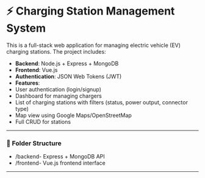 # ⚡ Charging Station Management System

This is a full-stack web application for managing electric vehicle (EV) charging stations. The project includes:

-  **Backend**: Node.js + Express + MongoDB
-  **Frontend**: Vue.js
-  **Authentication**: JSON Web Tokens (JWT)
-  **Features**:
  - User authentication (login/signup)
  - Dashboard for managing chargers
  - List of charging stations with filters (status, power output, connector type)
  - Map view using Google Maps/OpenStreetMap
  - Full CRUD for stations

---

### 📁 Folder Structure

- /backend- Express + MongoDB API
- /frontend- Vue.js frontend interface

---

